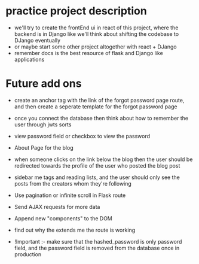 # practice project description

- we'll try to create the frontEnd ui in react of this project, where the backend is in Django like we'll think about shifting the codebase to DJango eventually
- or maybe start some other project altogether with react + DJango
- remember docs is the best resource of flask and Django like applications

# Future add ons 

- create an anchor tag with the link of the forgot password page route, and then create a seperate template for the forgot password page  
- once you connect the database then think about how to remember the user through jwts sorts
- view password field or checkbox to view the password
- About Page for the blog
- when someone clicks on the link below the blog then the user should be redirected towards the profile of the user who posted the blog post
- sidebar me tags and reading lists, and the user should only see the posts from the creators whom they're following 
- Use pagination or infinite scroll in Flask route
- Send AJAX requests for more data
- Append new "components" to the DOM
- find out why the extends me the route is working

- !Important :- make sure that the hashed_password is only password field, and the password field is removed from the database once in production
